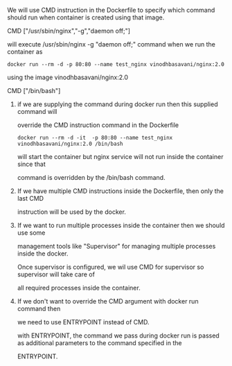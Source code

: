 
We will use CMD instruction in the Dockerfile to specify which
command should run when container is created using that image.

CMD ["/usr/sbin/nginx","-g","daemon off;"] 

will execute /usr/sbin/nginx -g "daemon off;" command when we run the container as
```shell
docker run --rm -d -p 80:80 --name test_nginx vinodhbasavani/nginx:2.0
```
using the image vinodhbasavani/nginx:2.0 

CMD ["/bin/bash"]


1) if we are supplying the command during docker run then this supplied command will

   override the CMD instruction command in the Dockerfile
   ```shell
   docker run --rm -d -it  -p 80:80 --name test_nginx vinodhbasavani/nginx:2.0 /bin/bash
   ```
   will start the container but nginx service will not run inside the container since that 
     
   command is overridden by the /bin/bash command.

2) If we have multiple CMD instructions inside the Dockerfile, then only the last CMD

   instruction will be used by the docker.

3) If we want to run multiple processes inside the container then we should use some
  
   management tools like "Supervisor" for managing multiple processes inside the docker.
  
   Once supervisor is configured, we wil use CMD for supervisor so supervisor will take care of

   all required processes inside the container.

4) If we don't want to override the CMD argument with docker run command then

   we need to use ENTRYPOINT instead of CMD.

   with ENTRYPOINT, the command we pass during docker run is passed as additional parameters to the command specified in the 

   ENTRYPOINT.
